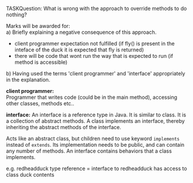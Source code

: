 TASKQuestion:
What is wrong with the approach to override methods to 
do nothing?  


Marks will be awarded for:  
a) Briefly explaining a negative consequence of this approach.  

* client programmer expectation not fulfilled (if fly() is present in the inteface of the duck it is expected that fly is returned)
* there will be code that wont run the way that is expected to run (if method is accessible)

b) Having used the terms 'client programmer' and 'interface'
	appropriately in the explanation.  

**client programmer:**   
Programmer that writes code (could be in the main method), accessing other classes, methods etc..

**interface:**
An interface is a reference type in Java. It is similar to class. It is a collection of abstract methods. A class implements an interface, thereby inheriting the abstract methods of the interface.

Acts like an abstract class, but children need to use keyword `implements` instead of `extends`. Its implementation needs to be public, and can contain any number of methods. An interface contains behaviors that a class implements.

e.g. redheadduck type reference = interface to redheadduck has access to class duck contents
